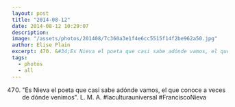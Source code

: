 ```yaml
---
layout: post
title: "2014-08-12"
date: 2014-08-12 10:29:07
description: 
image: "/assets/photos/201408/7c360a3e1f4e6cc5515f14f2be962a50.jpg"
author: Elise Plain
excerpt: 470. &#34;Es Nieva el poeta que casi sabe adónde vamos, el que conoce a veces de dónde venimos&#34;. L. M. A. #laculturauniversal #FranciscoNieva
tags: 
  - photos
  - all
---
```


470. &#34;Es Nieva el poeta que casi sabe adónde vamos, el que conoce a veces de dónde venimos&#34;. L. M. A. #laculturauniversal #FranciscoNieva
<p></p>
